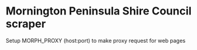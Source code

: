 # Mornington Peninsula Shire Council scraper

Setup MORPH_PROXY (host:port) to make proxy request for web pages

